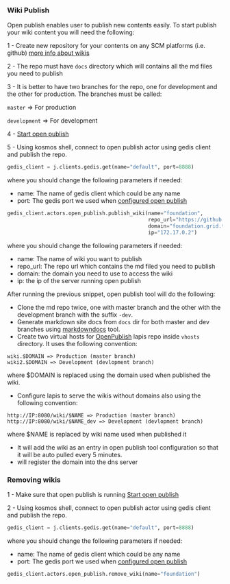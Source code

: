 ### Wiki Publish

Open publish enables user to publish new contents easily. To start publish your wiki content you will need the following:

1 - Create new repository for your contents on any SCM platforms (i.e. github) [more info about wikis](./wiki/README.md)

2 - The repo must have `docs` directory which will contains all the md files you need to publish

3 - It is better to have two branches for the repo, one for development and the other for production. The branches
must be called:

`master` => For production

`development` => For development

4 - [Start open publish](./servers_start.md)

5 - Using kosmos shell, connect to open publish actor using gedis client and publish the repo.
```python
gedis_client = j.clients.gedis.get(name="default", port=8888)
```
where you should change the following parameters if needed:

- name: The name of gedis client which could be any name
- port: The gedis port we used when [configured open publish](./configure.md)

```python
gedis_client.actors.open_publish.publish_wiki(name="foundation", 
                                              repo_url="https://github.com/threefoldfoundation/info_foundation/", 
                                              domain="foundation.grid.tf", 
                                              ip="172.17.0.2")
```
where you should change the following parameters if needed:

- name: The name of wiki you want to publish
- repo_url: The repo url which contains the md filed you need to publish
- domain: the domain you need to use to access the wiki
- ip: the ip of the server running open publish

After running the previous snippet, open publish tool will do the following:

- Clone the md repo twice, one with master branch and the other with the development branch with the suffix `-dev`.
- Generate markdown site docs from `docs` dir for both master and dev branches using [markdowndocs](https://github.com/threefoldtech/jumpscaleX/tree/development/docs/tools/wiki) tool.
- Create two virtual hosts for [OpenPublish](https://github.com/threefoldtech/OpenPublish) lapis repo inside `vhosts` directory. 
It uses the following convention:
```
wiki.$DOMAIN => Production (master branch)
wiki2.$DOMAIN => Development (devlopment branch)
``` 
where $DOMAIN is replaced using the domain used when published the wiki. 
- Configure lapis to serve the wikis without domains also using the following convention:
```
http://IP:8080/wiki/$NAME => Production (master branch)
http://IP:8080/wiki/$NAME_dev => Development (devlopment branch)
```
where $NAME is replaced by wiki name used when published it

- It will add the wiki as an entry in open publish tool configuration so that it will be auto pulled every 5 minutes.
- will register the domain into the dns server

### Removing wikis

1 - Make sure that open publish is running [Start open publish](./servers_start.md)

2 - Using kosmos shell, connect to open publish actor using gedis client and publish the repo.
```python
gedis_client = j.clients.gedis.get(name="default", port=8888)
```
where you should change the following parameters if needed:

- name: The name of gedis client which could be any name
- port: The gedis port we used when [configured open publish](./configure.md)

```python
gedis_client.actors.open_publish.remove_wiki(name="foundation")
```

